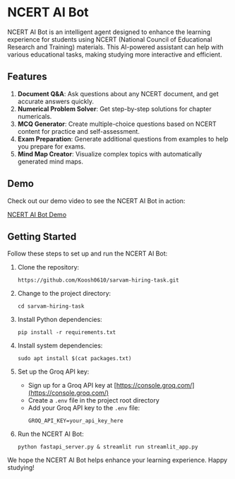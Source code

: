 # NCERT AI Bot

NCERT AI Bot is an intelligent agent designed to enhance the learning experience for students using NCERT (National Council of Educational Research and Training) materials. This AI-powered assistant can help with various educational tasks, making studying more interactive and efficient.

## Features

1. **Document Q&A**: Ask questions about any NCERT document, and get accurate answers quickly.
2. **Numerical Problem Solver**: Get step-by-step solutions for chapter numericals.
3. **MCQ Generator**: Create multiple-choice questions based on NCERT content for practice and self-assessment.
4. **Exam Preparation**: Generate additional questions from examples to help you prepare for exams.
5. **Mind Map Creator**: Visualize complex topics with automatically generated mind maps.

## Demo

Check out our demo video to see the NCERT AI Bot in action:

[NCERT AI Bot Demo](https://github.com/Koosh0610/sarvam-hiring-task/blob/main/ncert_bot_demo.mp4)

## Getting Started

Follow these steps to set up and run the NCERT AI Bot:

1. Clone the repository:
   ```
   https://github.com/Koosh0610/sarvam-hiring-task.git
   ```

2. Change to the project directory:
   ```
   cd sarvam-hiring-task
   ```

3. Install Python dependencies:
   ```
   pip install -r requirements.txt
   ```

4. Install system dependencies:
   ```
   sudo apt install $(cat packages.txt)
   ```

5. Set up the Groq API key:
   - Sign up for a Groq API key at [https://console.groq.com/](https://console.groq.com/)
   - Create a `.env` file in the project root directory
   - Add your Groq API key to the `.env` file:
     ```
     GROQ_API_KEY=your_api_key_here
     ```

6. Run the NCERT AI Bot:
   ```
   python fastapi_server.py & streamlit run streamlit_app.py
   ```

We hope the NCERT AI Bot helps enhance your learning experience. Happy studying!
